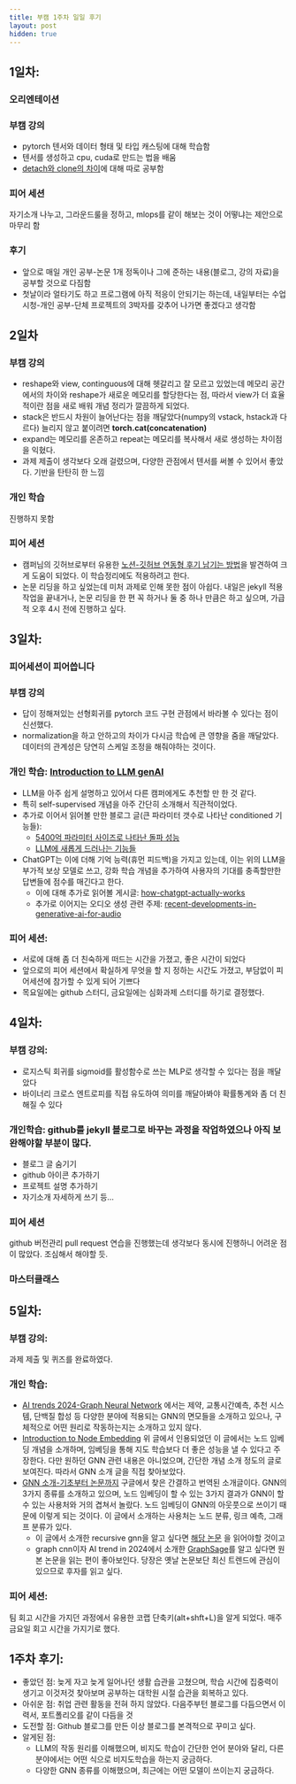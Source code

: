```yaml
---
title: 부캠 1주차 일일 후기
layout: post
hidden: true
---
```


## 1일차:

### 오리엔테이션

### 부캠 강의

- pytorch 텐서와 데이터 형태 및 타입 캐스팅에 대해 학습함
- 텐서를 생성하고 cpu, cuda로 만드는 법을 배움
- [detach와 clone의 차이](https://hongl.tistory.com/363)에 대해 따로 공부함

### 피어 세션

자기소개 나누고, 그라운드룰을 정하고, mlops를 같이 해보는 것이 어떻냐는 제안으로 마무리 함

### 후기

- 앞으로 매일 개인 공부-논문 1개 정독이나 그에 준하는 내용(블로그, 강의 자료)을 공부할 것으로 다짐함
- 첫날이라 얼타기도 하고 프로그램에 아직 적응이 안되기는 하는데, 내일부터는 수업시청-개인 공부-단체 프로젝트의 3박자를 갖추어 나가면 좋겠다고 생각함

## 2일차

### 부캠 강의

- reshape와 view, continguous에 대해 헷갈리고 잘 모르고 있었는데 메모리 공간에서의 차이와 reshape가 새로운 메모리를 할당한다는 점, 따라서 view가 더 효율적이란 점을 새로 배워 개념 정리가 깔끔하게 되었다.
- stack은 반드시 차원이 늘어난다는 점을 깨달았다(numpy의 vstack, hstack과 다르다)
늘리지 않고 붙이려면 **torch.cat(concatenation)**
- expand는 메모리를 온존하고 repeat는 메모리를 복사해서 새로 생성하는 차이점을 익혔다.
- 과제 제출이 생각보다 오래 걸렸으며, 다양한 관점에서 텐서를 써볼 수 있어서 좋았다. 기반을 탄탄히 한 느낌

### 개인 학습

진행하지 못함

### 피어 세션

- 캠퍼님의 깃허브로부터 유용한 [노션-깃허브 연동형 후기 남기는 방법](https://jekyllrb-ko.github.io/)을 발견하여 크게 도움이 되었다. 이 학습정리에도 적용하려고 한다.
- 논문 리딩을 하고 싶었는데 미처 과제로 인해 못한 점이 아쉽다. 내일은 jekyll 적용 작업을 끝내거나, 논문 리딩을 한 편 꼭 하거나 둘 중 하나 만큼은 하고 싶으며, 가급적 오후 4시 전에 진행하고 싶다.

## 3일차:

### 피어세션이 피어씁니다

### 부캠 강의

- 답이 정해져있는 선형회귀를 pytorch 코드 구현 관점에서 바라볼 수 있다는 점이 신선했다.
- normalization을 하고 안하고의 차이가 다시금 학습에 큰 영향을 줌을 깨달았다. 데이터의 관계성은 당연히 스케일 조정을 해줘야하는 것이다.

### 개인 학습: [Introduction to LLM genAI](https://www.assemblyai.com/blog/introduction-large-language-models-generative-ai/)

- LLM을 아주 쉽게 설명하고 있어서 다른 캠퍼에게도 추천할 만 한 것 같다.
- 특히 self-supervised 개념을 아주 간단히 소개해서 직관적이었다.
- 추가로 이어서 읽어볼 만한 블로그 글(큰 파라미터 갯수로 나타난 conditioned 기능들):
    - [5400억 파라미터 사이즈로 나타난 돌파 성능](https://research.google/blog/pathways-language-model-palm-scaling-to-540-billion-parameters-for-breakthrough-performance/?ref=changelog.assemblyai.com)
    - [LLM에 새롭게 드러나는 기능들](https://www.assemblyai.com/blog/emergent-abilities-of-large-language-models/)
- ChatGPT는 이에 더해 기억 능력(휴먼 피드백)을 가지고 있는데, 이는 위의 LLM을 부가적 보상 모델로 쓰고, 강화 학습 개념을 추가하여 사용자의 기대를 충족할만한 답변들에 점수를 매긴다고 한다.
    - 이에 대해 추가로 읽어볼 게시글: [how-chatgpt-actually-works](https://www.assemblyai.com/blog/how-chatgpt-actually-works/)
    - 추가로 이어지는 오디오 생성 관련 주제: [recent-developments-in-generative-ai-for-audio](https://www.assemblyai.com/blog/recent-developments-in-generative-ai-for-audio/)

### 피어 세션:

- 서로에 대해 좀 더 친숙하게 떠드는 시간을 가졌고, 좋은 시간이 되었다
- 앞으로의 피어 세션에서 확실하게 무엇을 할 지 정하는 시간도 가졌고, 부담없이 피어세션에 참가할 수 있게 되어 기쁘다
- 목요일에는 github 스터디, 금요일에는 심화과제 스터디를 하기로 결정했다.

## 4일차:

### 부캠 강의:

- 로지스틱 회귀를 sigmoid를 활성함수로 쓰는 MLP로 생각할 수 있다는 점을 깨달았다
- 바이너리 크로스 엔트로피를 직접 유도하여 의미를 깨달아봐야 확률통계와 좀 더 친해질 수 있다

### 개인학습: github를 jekyll 블로그로 바꾸는 과정을 작업하였으나 아직 보완해야할 부분이 많다.

- 블로그 글 숨기기
- github 아이콘 추가하기
- 프로젝트 설명 추가하기
- 자기소개 자세하게 쓰기 등…

### 피어 세션
github 버전관리 pull request 연습을 진행했는데 생각보다 동시에 진행하니 어려운 점이 많았다. 조심해서 해야할 듯.

### 마스터클래스

## 5일차:

### 부캠 강의: 
과제 제출 및 퀴즈를 완료하였다.

### 개인 학습:

- [AI trends 2024-Graph Neural Network](https://www.assemblyai.com/blog/ai-trends-graph-neural-networks/)
에서는 제약, 교통시간예측, 추천 시스템, 단백질 합성 등 다양한 분야에 적용되는 GNN의 면모들을 소개하고 있으나, 구체적으로 어떤 원리로 작동하는지는 소개하고 있지 않다.
- [Introduction to Node Embedding](https://memgraph.com/blog/introduction-to-node-embedding?ref=assemblyai.com)
위 글에서 인용되었던 이 글에서는 노드 임베딩 개념을 소개하며, 임베딩을 통해 지도 학습보다 더 좋은 성능을 낼 수 있다고 주장한다. 다만 원하던 GNN 관련 내용은 아니었으며, 간단한 개념 소개 정도의 글로 보여진다. 따라서 GNN 소개 글을 직접 찾아보았다.
- [GNN 소개-기초부터 논문까지](https://medium.com/watcha/gnn-%EC%86%8C%EA%B0%9C-%EA%B8%B0%EC%B4%88%EB%B6%80%ED%84%B0-%EB%85%BC%EB%AC%B8%EA%B9%8C%EC%A7%80-96567b783479)
구글에서 찾은 간결하고 번역된 소개글이다. GNN의 3가지 종류를 소개하고 있으며, 노드 임베딩이 할 수 있는 3가지 결과가 GNN이 할 수 있는 사용처와 거의 겹쳐서 놀랐다.
노드 임베딩이 GNN의 아웃풋으로 쓰이기 때문에 이렇게 되는 것이다. 이 글에서 소개하는 사용처는 노드 분류, 링크 예측, 그래프 분류가 있다.
    - 이 글에서 소개한 recursive gnn을 알고 싶다면 [해당 논문](https://ieeexplore.ieee.org/document/4700287) 을 읽어야할 것이고
    - graph cnn이자 AI trend in 2024에서 소개한 [GraphSage](https://arxiv.org/abs/1706.02216?ref=assemblyai.com)를 알고 싶다면 원본 논문을 읽는 편이 좋아보인다. 당장은 옛날 논문보단 최신 트렌드에 관심이 있으므로 후자를 읽고 싶다.

### 피어 세션:
팀 회고 시간을 가지던 과정에서 유용한 코랩 단축키(alt+shft+L)을 알게 되었다. 매주 금요일 회고 시간을 가지기로 했다.

## 1주차 후기:

- 좋았던 점: 늦게 자고 늦게 일어나던 생활 습관을 고쳤으며,
학습 시간에 집중력이 생기고 이것저것 찾아보며 공부하는 대학원 시절 습관을 회복하고 있다.
- 아쉬운 점: 취업 관련 활동을 전혀 하지 않았다.
다음주부턴 블로그를 다듬으면서 이력서, 포트폴리오를 같이 다듬을 것
- 도전할 점: Github 블로그를 만든 이상 블로그를 본격적으로 꾸미고 싶다.
- 알게된 점:
    - LLM의 작동 원리를 이해했으며, 비지도 학습이 간단한 언어 분야와 달리, 다른 분야에서는 어떤 식으로 비지도학습을 하는지 궁금하다.
    - 다양한 GNN 종류를 이해했으며, 최근에는 어떤 모델이 쓰이는지 궁금하다.
